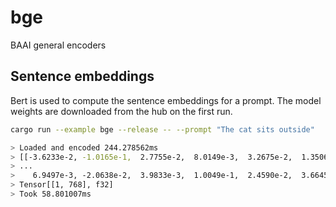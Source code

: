 # bge

BAAI general encoders

## Sentence embeddings

Bert is used to compute the sentence embeddings for a prompt. The model weights
are downloaded from the hub on the first run.

```bash
cargo run --example bge --release -- --prompt "The cat sits outside"

> Loaded and encoded 244.278562ms
> [[-3.6233e-2, -1.0165e-1,  2.7755e-2,  8.0149e-3,  3.2675e-2,  1.3506e-2,
> ...
>    6.9497e-3, -2.0638e-2,  3.9833e-3,  1.0049e-1,  2.4590e-2,  3.6645e-2]]
> Tensor[[1, 768], f32]
> Took 58.801007ms
```

